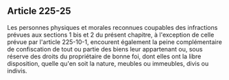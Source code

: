 Article 225-25
----
Les personnes physiques et morales reconnues coupables des infractions prévues
aux sections 1 bis et 2 du présent chapitre, à l'exception de celle prévue par
l'article 225-10-1, encourent également la peine complémentaire de confiscation
de tout ou partie des biens leur appartenant ou, sous réserve des droits du
propriétaire de bonne foi, dont elles ont la libre disposition, quelle qu'en
soit la nature, meubles ou immeubles, divis ou indivis.

